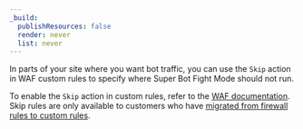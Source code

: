 ```yaml
---
_build:
  publishResources: false
  render: never
  list: never
---
```


In parts of your site where you want bot traffic, you can use the `Skip` action in WAF custom rules to specify where Super Bot Fight Mode should not run.

To enable the `Skip` action in custom rules, refer to the [WAF documentation](/waf/custom-rules/skip/). Skip rules are only available to customers who have [migrated from firewall rules to custom rules](/waf/reference/migration-guides/firewall-rules-to-custom-rules/).